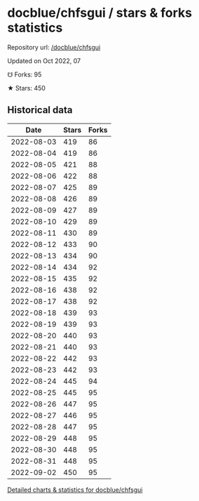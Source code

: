 # docblue/chfsgui / stars & forks statistics

Repository url: [/docblue/chfsgui](https://github.com/docblue/chfsgui)

Updated on Oct 2022, 07

☋ Forks: 95

★ Stars: 450

## Historical data
| Date | Stars | Forks |
|------|-------|-------|
| 2022-08-03 | 419 | 86 | 
| 2022-08-04 | 419 | 86 | 
| 2022-08-05 | 421 | 88 | 
| 2022-08-06 | 422 | 88 | 
| 2022-08-07 | 425 | 89 | 
| 2022-08-08 | 426 | 89 | 
| 2022-08-09 | 427 | 89 | 
| 2022-08-10 | 429 | 89 | 
| 2022-08-11 | 430 | 89 | 
| 2022-08-12 | 433 | 90 | 
| 2022-08-13 | 434 | 90 | 
| 2022-08-14 | 434 | 92 | 
| 2022-08-15 | 435 | 92 | 
| 2022-08-16 | 438 | 92 | 
| 2022-08-17 | 438 | 92 | 
| 2022-08-18 | 439 | 93 | 
| 2022-08-19 | 439 | 93 | 
| 2022-08-20 | 440 | 93 | 
| 2022-08-21 | 440 | 93 | 
| 2022-08-22 | 442 | 93 | 
| 2022-08-23 | 442 | 93 | 
| 2022-08-24 | 445 | 94 | 
| 2022-08-25 | 445 | 95 | 
| 2022-08-26 | 447 | 95 | 
| 2022-08-27 | 446 | 95 | 
| 2022-08-28 | 447 | 95 | 
| 2022-08-29 | 448 | 95 | 
| 2022-08-30 | 448 | 95 | 
| 2022-08-31 | 448 | 95 | 
| 2022-09-02 | 450 | 95 | 


[Detailed charts & statistics for docblue/chfsgui](https://reviewgithub.com/rep/docblue/chfsgui)
